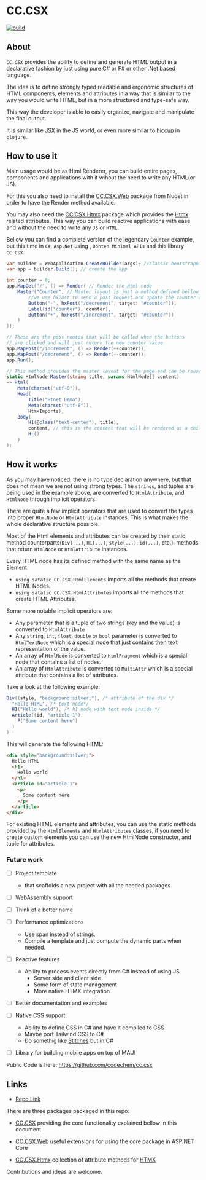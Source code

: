 # CC.CSX 
[![build](https://github.com/codechem/CC.CSX/actions/workflows/build.yml/badge.svg)](https://github.com/codechem/CC.CSX/actions/workflows/build.yml)


## About

*`CC.CSX`* provides the ability to define and generate HTML output in
a declarative fashion by just using pure C# or F# or other .Net based language.

The idea is to define strongly typed readable and ergonomic structures of HTML components, elements and attributes in a way that is similar to the way you would write HTML, but in a more structured and type-safe way.

This way the developer is able to easily organize, navigate and manipulate the final output.


It is similar like [JSX](https://legacy.reactjs.org/docs/introducing-jsx.html)
in the JS world, or even more similar to [hiccup](https://github.com/weavejester/hiccup) in `clojure`.


## How to use it

Main usage would be as Html Renderer, you can build entire pages, components and applications with it wihout the need to write any HTML(or JS).

For this you also need to install the [CC.CSX.Web](https://www.nuget.org/packages/CC.CSX.Web) package from Nuget in order to
have the Render method available. 

You may also need the [CC.CSX.Htmx](https://www.nuget.org/packages/CC.CSX.Htmx) package which provides the [Htmx](https://htmx.org/) related attributes.
This way you can build reactive applications with ease and without the need to write any `JS` or `HTML`.

Bellow you can find a complete version of the legendary `Counter` example, but this time in `C#`, `Asp.Net` using , `Donten Minimal APIs` and this library `CC.CSX`.

```cs
var builder = WebApplication.CreateBuilder(args); //classic bootstrapping
var app = builder.Build(); // create the app

int counter = 0;
app.MapGet("/", () => Render( // Render the Html node
    Master("Counter", // Master layout is just a method defined bellow in the code
        //we use hxPost to send a post request and update the counter with the new value
        Button("-", hxPost("/decrement", target: "#counter")), 
        Label(id("counter"), counter),
        Button("+", hxPost("/increment", target: "#counter"))
    )
));

// These are the post routes that will be called when the buttons 
// are clicked and will just return the new counter value
app.MapPost("/increment", () => Render(++counter));
app.MapPost("/decrement", () => Render(--counter));
app.Run();

// This method provides the master layout for the page and can be reused
static HtmlNode Master(string title, params HtmlNode[] content) 
=> Html(
    Meta(charset("utf-8")),
    Head(
        Title("Htnet Demo"),
        Meta(charset("utf-8")),
        HtmxImports),
    Body(
        H1(@class("text-center"), title),
        content, // this is the content that will be rendered as a child of the body
        Hr()
    )
);
```
## How it works

As you may have noticed, there is no type declaration anywhere, but that does
not mean we are not using strong types.
The `strings`, and tuples are being used in the example above,
are converted to `HtmlAttribute`, and `HtmlNode` through implicit operators.

There are quite a few implicit operators that are used to convert the types into proper `HtmlNode` or `HtmlAttribute` instances.
This is what makes the whole declarative structure possible.

Most of the Html elements and attributes can be created by their static method counterparts(`Div(...)`, `H1(...)`, `style(...)`, `id(...)`, etc.).
methods that return `HtmlNode` or `HtmlAttribute` instances.

Every HTML node has its defined method with the same name as the Element
  - `using satatic CC.CSX.HtmlElements` imports all the methods that create HTML Nodes.
  - `using satatic CC.CSX.HtmlAttributes` imports all the methods that create HTML Attributes.

Some more notable implicit operators are:
- Any parameter that is a tuple of two strings (key and the value) is converted to `HtmlAttribute`
- Any `string`, `int`, `float`, `double` or `bool` parameter is converted to `HtmlTextNode` which is a special node that just contains then text representation of the value.
- An array of `HtmlNode` is converted to `HtmlFragment` which is a special node that contains a list of nodes.
- An array of `HtmlAttribute` is converted to `MultiAttr` which is a special attribute that contains a list of attributes.


Take a look at the following example:

```cs
Div((style, "background:silver;"), /* attribute of the div */
  "Hello HTML", /* text node*/
  H1("Hello world"), /* h1 node with text node inside */
  Article((id, "article-1"), 
    P("Some content here")
  )
)
```

This will generate the following HTML:

```html
<div style="background:silver;">
  Hello HTML
  <h1>
    Hello world
  </h1>
  <article id="article-1">
    <p>
      Some content here
    </p>
  </article>
</div>
```
For existing HTML elements and attributes, you can use the static methods provided by the `HtmlElements` and `HtmlAttributes` classes, if you need to create custom elements you can use the new HtmlNode constructor, and tuple for attributes.

### Future work

- [ ] Project template
  - that scaffolds a new project with all the needed packages

- [ ] WebAssembly support

- [ ] Think of a better name

- [ ] Performance optimizations
  - Use span instead of strings.
  - Compile a template and just compute the dynamic parts when needed.

- [ ] Reactive features
  - Ability to process events directly from C# instead of using JS.
    - Server side and client side
    - Some form of state management
    - More native HTMX integration 

- [ ] Better documentation and examples

- [ ] Native CSS support
    - Ability to define CSS in C# and have it compiled to CSS
    - Maybe port Tailwind CSS to C#
    - Do somethig like [Stitches](https://stitches.dev/) but in C#

- [ ] Library for building mobile apps on top of MAUI

Public Code is here: https://github.com/codechem/cc.csx


## Links

- [Repo Link](https://github.com/codechem/CC.CSX)

There are three packages packaged in this repo:

- [CC.CSX](https://www.nuget.org/packages/CC.CSX) providing the core
functionality explained bellow in this document

- [CC.CSX.Web](https://www.nuget.org/packages/CC.CSX.Web) useful extensions
for using the core package in ASP.NET Core

- [CC.CSX.Htmx](https://www.nuget.org/packages/CC.CSX.Htmx) collection of
attribute methods for [HTMX](https://htmx.org/)

Contributions and ideas are welcome.
